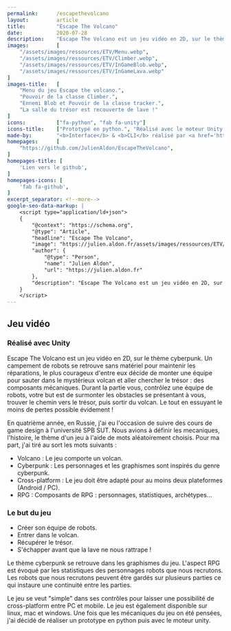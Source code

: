 ```yaml
---
permalink:      /escapethevolcano
layout:         article
title:          "Escape The Volcano"
date:           2020-07-28
description:    "Escape The Volcano est un jeu vidéo en 2D, sur le thème cyberpunk. Un campement de robots se retrouve sans matériel pour maintenir les réparations, le plus courageux d'entre eux décide de monter une équipe pour sauter dans le mystérieux volcan et aller chercher le trésor : des composants mécaniques. Durant la partie vous, contrôlez une équipe de robots, votre but est de surmonter les obstacles se présentant à vous, trouver le chemin vers le trésor, puis sortir du volcan. Le tout en essuyant le moins de pertes possible évidement !"
images:         [
    "/assets/images/ressources/ETV/Menu.webp",
    "/assets/images/ressources/ETV/Climber.webp",
    "/assets/images/ressources/ETV/InGameBlob.webp",
    "/assets/images/ressources/ETV/InGameLava.webp"
]
images-title:   [
    "Menu du jeu Escape the volcano.",
    "Pouvoir de la classe Climber.",
    "Ennemi Blob et Pouvoir de la classe tracker.",
    "La salle du trésor est recouverte de lave !"
]
icons:          ["fa-python", "fab fa-unity"]
icons-title:    ["Prototypé en python.", "Réalisé avec le moteur Unity en C#."]
made-by:        "<b>Interface</b> & <b>CLI</b> réalisé par <a href='https://github.com/JulienAldon'>Julien Aldon</a>"
homepages:      [
    "https://github.com/JulienAldon/EscapeTheVolcano",
]
homepages-title: [
    'Lien vers le github',
]
homepages-icons: [
    'fab fa-github',
]
excerpt_separator: <!--more-->
google-seo-data-markup: |
    <script type="application/ld+json">
    {
        "@context": "https://schema.org",
        "@type": "Article",
        "headline": "Escape The Volcano",
        "image": "https://julien.aldon.fr/assets/images/ressources/ETV/Menu.webp",
        "author": {
            "@type": "Person",
            "name": "Julien Aldon",
            "url": "https://julien.aldon.fr"
        },
        "description": "Escape The Volcano est un jeu vidéo en 2D, sur le thème cyberpunk. Un campement de robots se retrouve sans matériel pour maintenir les réparations, le plus courageux d'entre eux décide de monter une équipe pour sauter dans le mystérieux volcan et aller chercher le trésor : des composants mécaniques. Durant la partie vous, contrôlez une équipe de robots, votre but est de surmonter les obstacles se présentant à vous, trouver le chemin vers le trésor, puis sortir du volcan. Le tout en essuyant le moins de pertes possible évidement !"
    }
    </script>
---
```

## Jeu vidéo
### Réalisé avec Unity
Escape The Volcano est un jeu vidéo en 2D, sur le thème cyberpunk. Un campement de robots se retrouve sans matériel pour maintenir les réparations, le plus courageux d'entre eux décide de monter une équipe pour sauter dans le mystérieux volcan et aller chercher le trésor : des composants mécaniques. Durant la partie vous, contrôlez une équipe de robots, votre but est de surmonter les obstacles se présentant à vous, trouver le chemin vers le trésor, puis sortir du volcan. Le tout en essuyant le moins de pertes possible évidement !
<!--more-->

En quatrième année, en Russie, j'ai eu l'occasion de suivre des cours de game design à l'université SPB SUT.
Nous avions à définir les mecaniques, l'histoire, le thème d'un jeu à l'aide de mots aléatoirement choisis.
Pour ma part, j'ai tiré au sort les mots suivants :
- Volcano : Le jeu comporte un volcan.
- Cyberpunk : Les personnages et les graphismes sont inspirés du genre cyberpunk.
- Cross-platform : Le jeu doit être adapté pour au moins deux plateformes (Android / PC).
- RPG : Composants de RPG : personnages, statistiques, archétypes...
            
### Le but du jeu
- Créer son équipe de robots.
- Entrer dans le volcan.
- Récupérer le trésor.
- S'échapper avant que la lave ne nous rattrape !

Le thème cyberpunk se retrouve dans les graphismes du jeu. L'aspect RPG est évoqué par les statistiques des personnages robots que nous recrutons. Les robots que nous recrutons peuvent être gardés sur plusieurs parties ce qui instaure une continuité entre les parties.

Le jeu se veut "simple" dans ses contrôles pour laisser une possibilité de cross-platform entre PC et mobile. Le jeu est également disponible sur linux, mac et windows. Une fois que les mécaniques du jeu on été pensées, j'ai décidé de réaliser un prototype en python puis avec le moteur unity.